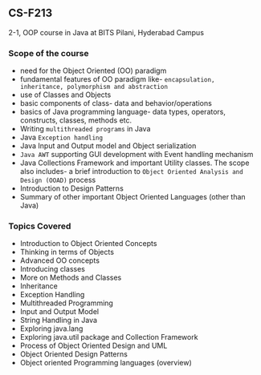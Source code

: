 ## CS-F213
2-1, OOP course in Java at BITS Pilani, Hyderabad Campus

### Scope of the course
- need for the Object Oriented (OO) paradigm
- fundamental features of OO paradigm like- ```encapsulation, inheritance, polymorphism and abstraction```
- use of Classes and Objects
- basic components of class- data and behavior/operations
- basics of Java programming language- data types, operators, constructs, classes, methods etc.
- Writing ```multithreaded programs``` in Java
- Java ```Exception handling```
- Java Input and Output model and Object serialization
- ```Java AWT``` supporting GUI development with Event handling mechanism
- Java Collections Framework and important Utility classes. The scope also includes- a brief introduction to ```Object Oriented Analysis and Design (OOAD)``` process
- Introduction to Design Patterns
- Summary of other important Object Oriented Languages (other than Java)

### Topics Covered
- Introduction to Object Oriented Concepts
- Thinking in terms of Objects
- Advanced OO concepts
- Introducing classes
- More on Methods and Classes
- Inheritance
- Exception Handling
- Multithreaded Programming
- Input and Output Model
- String Handling in Java
- Exploring java.lang
- Exploring java.util package and Collection Framework
- Process of Object Oriented Design and UML
- Object Oriented Design Patterns
- Object oriented Programming languages (overview)
